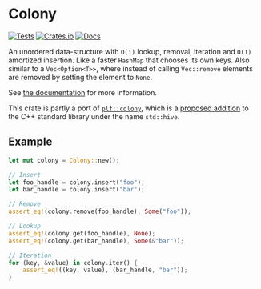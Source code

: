 # Colony

[![Tests](https://github.com/LlewVallis/colony/actions/workflows/ci.yml/badge.svg)](https://github.com/LlewVallis/colony/actions/workflows/ci.yml)
[![Crates.io](https://img.shields.io/crates/v/colony)](https://crates.io/crates/colony)
[![Docs](https://img.shields.io/docsrs/colony)](https://docs.rs/colony)

An unordered data-structure with `O(1)` lookup, removal, iteration and `O(1)` amortized insertion.
Like a faster `HashMap` that chooses its own keys.
Also similar to a `Vec<Option<T>>`, where instead of calling `Vec::remove` elements are removed by setting the element to `None`.

See [the documentation](https://docs.rs/colony) for more information.

This crate is partly a port of [`plf::colony`](https://plflib.org/colony.htm), which is a
[proposed addition](https://isocpp.org/files/papers/P0447R16.html)
to the C++ standard library under the name `std::hive`.

## Example

```rust
let mut colony = Colony::new();

// Insert
let foo_handle = colony.insert("foo");
let bar_handle = colony.insert("bar");

// Remove
assert_eq!(colony.remove(foo_handle), Some("foo"));

// Lookup
assert_eq!(colony.get(foo_handle), None);
assert_eq!(colony.get(bar_handle), Some(&"bar"));

// Iteration
for (key, &value) in colony.iter() {
    assert_eq!((key, value), (bar_handle, "bar"));
}
```